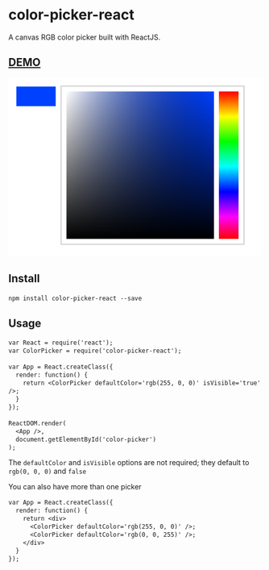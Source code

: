 # color-picker-react

A canvas RGB color picker built with ReactJS.

## [DEMO](http://amwill1.github.io/color-picker-react/)

![picker image](./picker.png)

## Install

`npm install color-picker-react --save`

## Usage

    var React = require('react');
    var ColorPicker = require('color-picker-react');

    var App = React.createClass({
      render: function() {
        return <ColorPicker defaultColor='rgb(255, 0, 0)' isVisible='true' />;
      }
    });

    ReactDOM.render(
      <App />,
      document.getElementById('color-picker')
    );

The `defaultColor` and `isVisible` options are not required; they default to `rgb(0, 0, 0)` and `false`

You can also have more than one picker

    var App = React.createClass({
      render: function() {
        return <div>
          <ColorPicker defaultColor='rgb(255, 0, 0)' />;
          <ColorPicker defaultColor='rgb(0, 0, 255)' />;
        </div>
      }
    });
